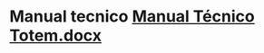 # Manual tecnico [Manual Técnico Totem.docx](https://github.com/Totem-Univalle/Totem/files/13454877/Manual.Tecnico.Totem.docx)
